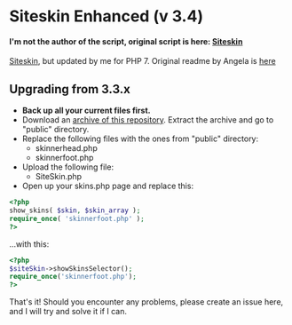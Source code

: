# Siteskin Enhanced (v 3.4)

####  I'm not the author of the script, original script is here: [Siteskin](https://github.com/angelasabas/siteskin)

[Siteskin](https://github.com/angelasabas/siteskin), but updated by me for PHP 7. Original readme by Angela is [here](public/readme.txt)

## Upgrading from 3.3.x

- **Back up all your current files first.**
- Download an [archive of this repository](https://gitlab.com/tfl-php-scripts/siteskin/-/archive/master/siteskin-master.zip?path=public). Extract the archive and go to "public" directory.
- Replace the following files with the ones from "public" directory:
  - skinnerhead.php
  - skinnerfoot.php
- Upload the following file:
  - SiteSkin.php
- Open up your skins.php page and replace this:
```php
<?php
show_skins( $skin, $skin_array );
require_once( 'skinnerfoot.php' );
?>
```
...with this:
```php
<?php
$siteSkin->showSkinsSelector();
require_once('skinnerfoot.php');
?>
```
    
That's it! Should you encounter any problems, please create an issue here, and I will try and solve it if I can.
